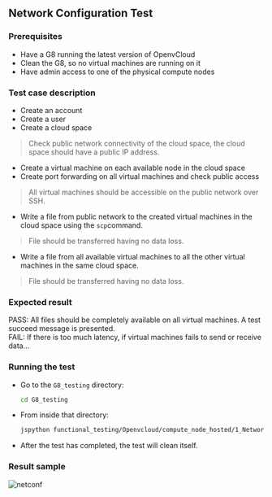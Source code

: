 ## Network Configuration Test

### Prerequisites
- Have a G8 running the latest version of OpenvCloud
- Clean the G8, so no virtual machines are running on it
- Have admin access to one of the physical compute nodes

### Test case description
- Create an account
- Create a user
- Create a cloud space

> Check public network connectivity of the cloud space, the cloud space should have a public IP address.

- Create a virtual machine on each available node in the cloud space
- Create port forwarding on all virtual machines and check public access

> All virtual machines should be accessible on the public network over SSH.

- Write a file from public network to the created virtual machines in the cloud space using the `scp`command.

> File should be transferred having no data loss.

- Write a file from all available virtual machines to all the other virtual machines in the same cloud space.

> File should be transferred having no data loss.

### Expected result
PASS: All files should be completely available on all virtual machines. A test succeed message is presented.  
FAIL: If there is too much latency, if virtual machines fails to send or receive data...

### Running the test
- Go to the `G8_testing` directory:
  ```bash
  cd G8_testing
  ```

- From inside that directory:
  ```bash
  jspython functional_testing/Openvcloud/compute_node_hosted/1_Network_config_test/1_Network_conf_test.py 
  ```

- After the test has completed, the test will clean itself.

### Result sample
![netconf](https://cloud.githubusercontent.com/assets/15011431/16178107/84e9af3a-3648-11e6-916e-ee4e03baa8b7.png)
